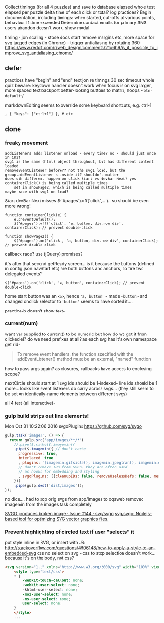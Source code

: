 
Collect timings (for all 4 puzzles) and save to database
    elapsed whole test
    elapsed per puzzle
    delta time of each click or total?
    log practices?
Begin documentation, including timings: when started,  cut-offs at various points, behaviour If time exceeded
Determine contact emails for primary SMS users
abandon doesn't work, show modal

timing - jon
scaling - stose
docs start
remove margins etc, more space for svg
jagged edges (in Chrome) - trigger antialiasing by rotating 360 https://www.reddit.com/r/web_design/comments/21o6h9/is_it_possible_to_improve_svg_antialiasing_chrome/

## defer

practices have "begin" and "end" text
jon re timings
    30 sec timeout whole quiz
beware: keydown handler doesn't work when focus is on svg
larger, more spaced text
backport better-looking buttons to matrix, hoops - `btn-default`-/

markdownEditing seems to override some keyboard shortcuts, e.g. ctrl-1

    , { "keys": ["ctrl+1"] }, # etc

## done

### freaky movement

    addListeners adds listener onload - every time? no - should just once in init
    svg1 is the same (html) object throughout, but has different content loaded
    removeEventListener before?? not the svg1 load, but the group.addEventListener s inside it? shouldn't matter
    does sth different happen on click Start vs devBar Next? yes
    containerClick() is being called multiple times
        set in showPage2, which is being called multiple times
    maybe race with svg1 on load?
Start
devBar Next
    misses $('#pages').off('click',... ).. so should be even more wrong!

    function containerClick(e) {
        e.preventDefault();
        $('#pages').off('click', 'a, button, div.row div', containerClick); // prevent double-click

    function showPage2() {
        $('#pages').on('click', 'a, button, div.row div', containerClick); // prevent double-click

callback race?
use (jQuery) promises?

it's after that second getReady screen...
is it because the buttons (defined in config.json:navStart etc) are both buttons and anchors, so fire two delegated events? 
    
    $('#pages').on('click', 'a, button', containerClick); // prevent double-click

home start button was an `<a>`, hence `'a, button'` - made `<button>` and changed onclick selector to `'button'`
seems to have sorted it....

practice-b doesn't show text-

### current(num)

want var supplied to current() to be numeric
    but how do we get it from clicked el?
    do we need prefixes at all? as each svg has it's own namespace get rid-

>To remove event handlers, the function specified with the addEventListener() method must be an external, "named" function

how to pass args again?
as closures, callbacks have access to enclosing scope?

nextCircle should start at 1
svg ids should be 1-indexed-
line ids should be 1 more...
looks like event listeners do carry across svgs... (they still seem to be set on identically-name elements between different svgs)

all 4 test (all interactive)-

### gulp build strips out line elements!

Mon Oct 31 10:22:06 2016
svgoPlugins https://github.com/svg/svgo

```js
gulp.task('images', () => {
  return gulp.src('app/images/**/*')
    //.pipe($.cache($.imagemin({
    .pipe($.imagemin({ // don't cache
      progressive: true,
      interlaced: true
      , plugins: '[imagemin.gifsicle(), imagemin.jpegtran(), imagemin.optipng()]' // no imagemin.svgo()
      // don't remove IDs from SVGs, they are often used
      // as hooks for embedding and styling
      , svgoPlugins: [{cleanupIDs: false, removeUselessDefs: false, mergePaths: false, removeUnknownsAndDefaults: false}]
    }))
    .pipe(gulp.dest('dist/images'));
});
```

no dice.... had to scp orig svgs from app/images to oqsweb
removed imagemin from the images task completely

[SVGO produces broken image · Issue #144 · svg/svgo](https://github.com/svg/svgo/issues/144)
[svg/svgo: Nodejs-based tool for optimizing SVG vector graphics files.](https://github.com/svg/svgo#what-it-can-do)


### Prevent highlighting of circled text if user "selects" it

put style inline in SVG, or insert with JS: http://stackoverflow.com/questions/4906148/how-to-apply-a-style-to-an-embedded-svg
css no select on svg - css to stop selection doesn't work... because it's on the body, not css?

```html
<svg version="1.1" xmlns="http://www.w3.org/2000/svg" width="100%" viewBox="0 0 600 600">
    <style type="text/css">
    * {
        -webkit-touch-callout: none;
        -webkit-user-select: none;
        -khtml-user-select: none;
        -moz-user-select: none;
        -ms-user-select: none;
        user-select: none;
    }
    </style>
    ...
```

